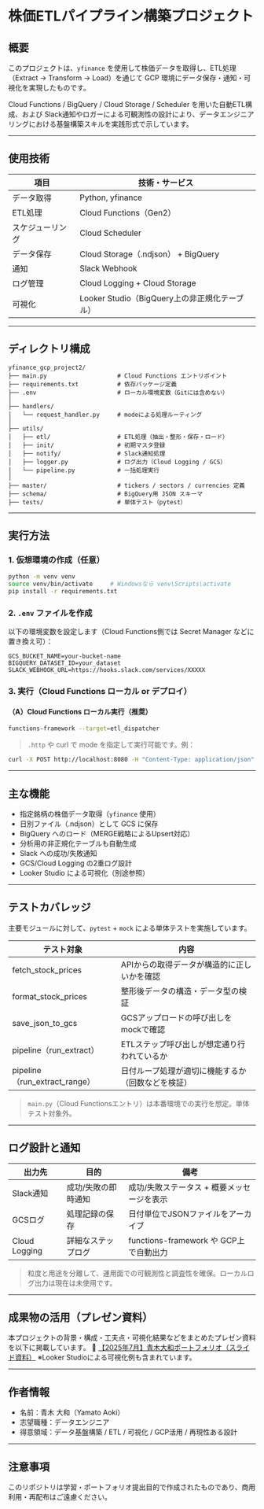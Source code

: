 # 株価ETLパイプライン構築プロジェクト

## 概要

このプロジェクトは、`yfinance` を使用して株価データを取得し、ETL処理（Extract → Transform → Load）を通じて GCP 環境にデータ保存・通知・可視化を実現したものです。

Cloud Functions / BigQuery / Cloud Storage / Scheduler を用いた自動ETL構成、および Slack通知やロガーによる可観測性の設計により、データエンジニアリングにおける基盤構築スキルを実践形式で示しています。

---

## 使用技術

| 項目               | 技術・サービス                          |
|--------------------|-------------------------------------------|
| データ取得         | Python, yfinance                          |
| ETL処理            | Cloud Functions（Gen2）                   |
| スケジューリング   | Cloud Scheduler                           |
| データ保存         | Cloud Storage（.ndjson） + BigQuery       |
| 通知               | Slack Webhook                             |
| ログ管理           | Cloud Logging + Cloud Storage             |
| 可視化             | Looker Studio（BigQuery上の非正規化テーブル） |

---

## ディレクトリ構成

```
yfinance_gcp_project2/
├── main.py                    # Cloud Functions エントリポイント
├── requirements.txt           # 依存パッケージ定義
├── .env                       # ローカル環境変数（Gitには含めない）
│
├── handlers/
│   └── request_handler.py     # modeによる処理ルーティング
│
├── utils/
│   ├── etl/                   # ETL処理（抽出・整形・保存・ロード）
│   ├── init/                  # 初期マスタ登録
│   ├── notify/                # Slack通知処理
│   ├── logger.py              # ログ出力（Cloud Logging / GCS）
│   └── pipeline.py            # 一括処理実行
│
├── master/                    # tickers / sectors / currencies 定義
├── schema/                    # BigQuery用 JSON スキーマ
├── tests/                     # 単体テスト（pytest）
```

---

## 実行方法

### 1. 仮想環境の作成（任意）

```bash
python -m venv venv
source venv/bin/activate     # Windowsなら venv\Scripts\activate
pip install -r requirements.txt
```

### 2. `.env` ファイルを作成

以下の環境変数を設定します（Cloud Functions側では Secret Manager などに置き換え可）：

```
GCS_BUCKET_NAME=your-bucket-name
BIGQUERY_DATASET_ID=your_dataset
SLACK_WEBHOOK_URL=https://hooks.slack.com/services/XXXXX
```

### 3. 実行（Cloud Functions ローカル or デプロイ）

#### （A）Cloud Functions ローカル実行（推奨）

```bash
functions-framework --target=etl_dispatcher
```

> `.http` や curl で mode を指定して実行可能です。例：

```bash
curl -X POST http://localhost:8080 -H "Content-Type: application/json" -d '{"mode": "etl"}'
```

---

## 主な機能

- 指定銘柄の株価データ取得（`yfinance` 使用）
- 日別ファイル（.ndjson）として GCS に保存
- BigQuery へのロード（MERGE戦略によるUpsert対応）
- 分析用の非正規化テーブルも自動生成
- Slack への成功/失敗通知
- GCS/Cloud Logging の2重ログ設計
- Looker Studio による可視化（別途参照）

---

## テストカバレッジ

主要モジュールに対して、`pytest` + `mock` による単体テストを実施しています。

| テスト対象                    | 内容                                                |
|------------------------------|-----------------------------------------------------|
| fetch_stock_prices           | APIからの取得データが構造的に正しいかを確認         |
| format_stock_prices          | 整形後データの構造・データ型の検証                  |
| save_json_to_gcs             | GCSアップロードの呼び出しをmockで確認              |
| pipeline（run_extract）      | ETLステップ呼び出しが想定通り行われているか         |
| pipeline（run_extract_range）| 日付ループ処理が適切に機能するか（回数などを検証） |

> `main.py`（Cloud Functionsエントリ）は本番環境での実行を想定。単体テスト対象外。

---

## ログ設計と通知

| 出力先         | 目的              | 備考                                     |
|----------------|-------------------|------------------------------------------|
| Slack通知       | 成功/失敗の即時通知 | 成功/失敗ステータス + 概要メッセージを表示 |
| GCSログ         | 処理記録の保存     | 日付単位でJSONファイルをアーカイブ         |
| Cloud Logging   | 詳細なステップログ | functions-framework や GCP上で自動出力     |

> 粒度と用途を分離して、運用面での可観測性と調査性を確保。ローカルログ出力は現在は未使用です。

---

## 成果物の活用（プレゼン資料）

本プロジェクトの背景・構成・工夫点・可視化結果などをまとめたプレゼン資料を以下に掲載しています。
🔗 [【2025年7月】青木大和ポートフォリオ（スライド資料）](https://drive.google.com/your-slide-link)
※Looker Studioによる可視化例も含まれています。

---

## 作者情報

- 名前：青木 大和（Yamato Aoki）
- 志望職種：データエンジニア
- 得意領域：データ基盤構築 / ETL / 可視化 / GCP活用 / 再現性ある設計
---

## 注意事項

このリポジトリは学習・ポートフォリオ提出目的で作成されたものであり、商用利用・再配布はご遠慮ください。
